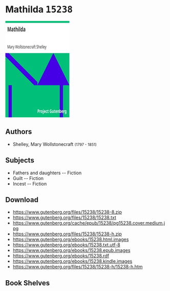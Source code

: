 # Mathilda <kbd>15238</kbd>

![](./cover.medium.jpg "")

## Authors


 - Shelley, Mary Wollstonecraft <small>(1797 - 1851)</small>

## Subjects


 - Fathers and daughters -- Fiction
 - Guilt -- Fiction
 - Incest -- Fiction

## Download


 - https://www.gutenberg.org/files/15238/15238-8.zip
 - https://www.gutenberg.org/files/15238/15238.txt
 - https://www.gutenberg.org/cache/epub/15238/pg15238.cover.medium.jpg
 - https://www.gutenberg.org/files/15238/15238-h.zip
 - https://www.gutenberg.org/ebooks/15238.html.images
 - https://www.gutenberg.org/ebooks/15238.txt.utf-8
 - https://www.gutenberg.org/ebooks/15238.epub.images
 - https://www.gutenberg.org/ebooks/15238.rdf
 - https://www.gutenberg.org/ebooks/15238.kindle.images
 - https://www.gutenberg.org/files/15238/15238-h/15238-h.htm

## Book Shelves


